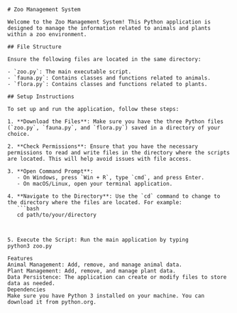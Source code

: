 ```
# Zoo Management System

Welcome to the Zoo Management System! This Python application is designed to manage the information related to animals and plants within a zoo environment. 

## File Structure

Ensure the following files are located in the same directory:

- `zoo.py`: The main executable script.
- `fauna.py`: Contains classes and functions related to animals.
- `flora.py`: Contains classes and functions related to plants.

## Setup Instructions

To set up and run the application, follow these steps:

1. **Download the Files**: Make sure you have the three Python files (`zoo.py`, `fauna.py`, and `flora.py`) saved in a directory of your choice.

2. **Check Permissions**: Ensure that you have the necessary permissions to read and write files in the directory where the scripts are located. This will help avoid issues with file access.

3. **Open Command Prompt**:
   - On Windows, press `Win + R`, type `cmd`, and press Enter.
   - On macOS/Linux, open your terminal application.

4. **Navigate to the Directory**: Use the `cd` command to change to the directory where the files are located. For example:
   ```bash
   cd path/to/your/directory



5. Execute the Script: Run the main application by typing
python3 zoo.py

Features
Animal Management: Add, remove, and manage animal data.
Plant Management: Add, remove, and manage plant data.
Data Persistence: The application can create or modify files to store data as needed.
Dependencies
Make sure you have Python 3 installed on your machine. You can download it from python.org.
```
